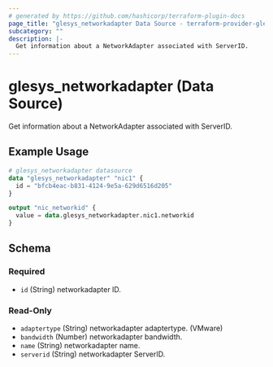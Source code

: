 ```yaml
---
# generated by https://github.com/hashicorp/terraform-plugin-docs
page_title: "glesys_networkadapter Data Source - terraform-provider-glesys"
subcategory: ""
description: |-
  Get information about a NetworkAdapter associated with ServerID.
---
```


# glesys_networkadapter (Data Source)

Get information about a NetworkAdapter associated with ServerID.

## Example Usage

```terraform
# glesys_networkadapter datasource
data "glesys_networkadapter" "nic1" {
  id = "bfcb4eac-b831-4124-9e5a-629d6516d205"
}

output "nic_networkid" {
  value = data.glesys_networkadapter.nic1.networkid
}
```

<!-- schema generated by tfplugindocs -->
## Schema

### Required

- `id` (String) networkadapter ID.

### Read-Only

- `adaptertype` (String) networkadapter adaptertype. (VMware)
- `bandwidth` (Number) networkadapter bandwidth.
- `name` (String) networkadapter name.
- `serverid` (String) networkadapter ServerID.
